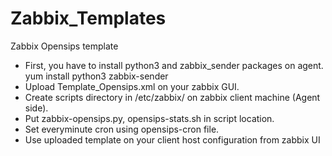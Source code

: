 # Zabbix_Templates
Zabbix Opensips template
- First, you have to install python3 and zabbix_sender packages on agent.
    yum install python3 zabbix-sender
- Upload Template_Opensips.xml on your zabbix GUI.
- Create scripts directory in /etc/zabbix/ on zabbix client machine (Agent side).
- Put zabbix-opensips.py, opensips-stats.sh in script location.
- Set everyminute cron using opensips-cron file.
- Use uploaded template on your client host configuration from zabbix UI
